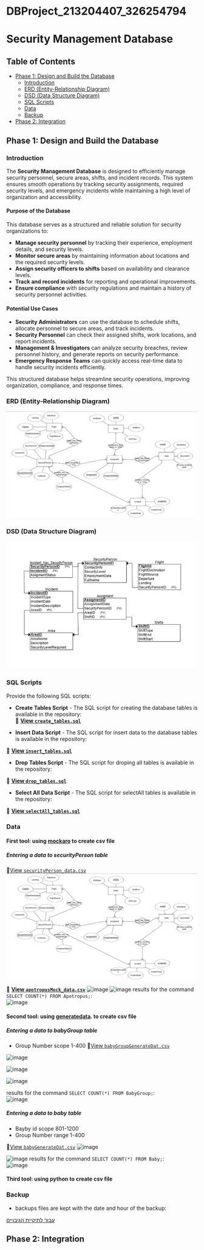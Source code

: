 # DBProject_213204407_326254794


# Security Management Database

## Table of Contents 

- [Phase 1: Design and Build the Database](#phase-1-design-and-build-the-database)  
  - [Introduction](#introduction)  
  - [ERD (Entity-Relationship Diagram)](#erd-entity-relationship-diagram)  
  - [DSD (Data Structure Diagram)](#dsd-data-structure-diagram)  
  - [SQL Scripts](#sql-scripts)  
  - [Data](#data)
  - [Backup](#backup)  
- [Phase 2: Integration](#phase-2-integration)  

## Phase 1: Design and Build the Database  
### Introduction
The **Security Management Database** is designed to efficiently manage security personnel, secure areas, shifts, and incident records. This system ensures smooth operations by tracking security assignments, required security levels, and emergency incidents while maintaining a high level of organization and accessibility.

#### **Purpose of the Database**
This database serves as a structured and reliable solution for security organizations to:  
- **Manage security personnel** by tracking their experience, employment details, and security levels.  
- **Monitor secure areas** by maintaining information about locations and the required security levels.  
- **Assign security officers to shifts** based on availability and clearance levels.  
- **Track and record incidents** for reporting and operational improvements.  
- **Ensure compliance** with security regulations and maintain a history of security personnel activities.  

#### **Potential Use Cases**
- **Security Administrators** can use the database to schedule shifts, allocate personnel to secure areas, and track incidents.  
- **Security Personnel** can check their assigned shifts, work locations, and report incidents.  
- **Management & Investigators** can analyze security breaches, review personnel history, and generate reports on security performance.  
- **Emergency Response Teams** can quickly access real-time data to handle security incidents efficiently.  

This structured database helps streamline security operations, improving organization, compliance, and response times.
###  ERD (Entity-Relationship Diagram)    
![ERD Diagram](DBProject/partA/ERDAndDSTFiles/erd.png)  

###  DSD (Data Structure Diagram)   
![DSD Diagram](DBProject/partA/ERDAndDSTFiles/dsd.png)  

###  SQL Scripts  
Provide the following SQL scripts:  
- **Create Tables Script** - The SQL script for creating the database tables is available in the repository:  
📜 **[View `create_tables.sql`](DBProject/partA/Scripts/SecurityCreateTable.sql)**  

- **Insert Data Script** - The SQL script for insert data to the database tables is available in the repository:  

📜 **[View `insert_tables.sql`](DBProject/partA/Scripts/SecurityInserts.sql)**  
 
- **Drop Tables Script** - The SQL script for droping all tables is available in the repository:  

📜 **[View `drop_tables.sql`](DBProject/partA/Scripts/SecurityDropTable.sql)**  

- **Select All Data Script**  - The SQL script for selectAll tables is available in the repository:  

📜 **[View `selectAll_tables.sql`](DBProject/partA/Scripts/SecuritySelectAll.sql)**  
  
###  Data  
####  First tool: using [mockaro](https://www.mockaroo.com/) to create csv file
#####  Entering a data to securityPerson table
📜[View `securityPerson_data.csv`](DBProject/partA/MockData/SecurityPerson.csv)
![image](DBProject/partA/ERDAndDSTFiles/erd.png)

📜 **[View `apotropusMock_data.csv`](Phase1/mockData/apotropusMOCK_DATA.csv)**
![image](https://github.com/user-attachments/assets/08e3b07b-c3ab-44c6-917b-f904926f6901)
![image](https://github.com/user-attachments/assets/6833ecf1-90e6-454d-8396-9dddf415e323)
results for  the command `SELECT COUNT(*) FROM Apotropus;`:
<br>
![image](https://github.com/user-attachments/assets/eaa16659-2fd8-44c0-81cf-c30f62632258)

####  Second tool: using [generatedata](https://generatedata.com/generator). to create csv file 
#####  Entering a data to babyGroup table
-  Group Number  scope 1-400 
📜[View `babyGroupGenerateDat.csv`](Phase1/generateData/babyGroupGenerateData.csv)

![image](https://github.com/user-attachments/assets/9cf296ca-5ccf-46a2-a484-18bd5a5bef4d)

![image](https://github.com/user-attachments/assets/046ee01c-599b-4858-886f-7c9809c60bfa)

![image](https://github.com/user-attachments/assets/b2045ef2-ca93-4829-af5f-843e792afdfd)

results for  the command `SELECT COUNT(*) FROM BabyGroup;`:
<br>
![image](https://github.com/user-attachments/assets/3572a931-0f33-4e31-aced-371117e109db)

#####  Entering a data to baby table
-  Bayby id scope 801-1200
-  Group Number  range 1-400

📜[View `babyGenerateDat.csv`](Phase1/generateData/babyGenerateData.csv)
![image](https://github.com/user-attachments/assets/f9395c30-c300-4f11-9f22-9397bf6e02bf)

![image](https://github.com/user-attachments/assets/a0073b25-4b9c-43ce-a6c1-e0d961ae70d8)
results for  the command `SELECT COUNT(*) FROM Baby;`:
<br>
![image](https://github.com/user-attachments/assets/3572a931-0f33-4e31-aced-371117e109db)


####  Third tool: using python to create csv file

### Backup 
-   backups files are kept with the date and hour of the backup:  

[עבור לתיקיית הגיבויים](Phase1/Backup)



## Phase 2: Integration 
